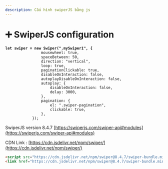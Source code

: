 ```yaml
---
description: Cấu hình swiperJS bằng js
---
```


# ➕ SwiperJS configuration

<pre class="language-javascript" data-overflow="wrap" data-line-numbers data-full-width="false"><code class="lang-javascript"><strong>let swiper = new Swiper(".mySwiper1", {
</strong>                mousewheel: true,
                spaceBetween: 50,
                direction: "vertical",
                loop: true,
                paginationClickable: true,
                disableOnInteraction: false,
                autoplayDisableOnInteraction: false,
                autoplay: {
                    disableOnInteraction: false,
                    delay: 3000,
                },
                pagination: {
                    el: ".swiper-pagination",
                    clickable: true,
                },
            });
</code></pre>

SwiperJS version 8.4.7 [https://swiperjs.com/swiper-api#modules](https://swiperjs.com/swiper-api#modules)

CDN Link : [https://cdn.jsdelivr.net/npm/swiper/](https://cdn.jsdelivr.net/npm/swiper/)

```html
<script src="https://cdn.jsdelivr.net/npm/swiper@8.4.7/swiper-bundle.min.js"></script>
<link href="https://cdn.jsdelivr.net/npm/swiper@8.4.7/swiper-bundle.min.css" rel="stylesheet">
```
